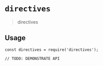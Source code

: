 # `directives`

> directives

## Usage

```
const directives = require('directives');

// TODO: DEMONSTRATE API
```
